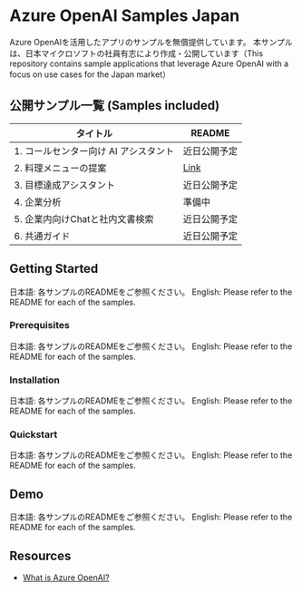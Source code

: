 # Azure OpenAI Samples Japan
Azure OpenAIを活用したアプリのサンプルを無償提供しています。 本サンプルは、日本マイクロソフトの社員有志により作成・公開しています（This repository contains sample applications that leverage Azure OpenAI with a focus on use cases for the Japan market）

## 公開サンプル一覧 (Samples included)
| タイトル      | README      |
| ------------- | ------------- |
| 1. コールセンター向け AI アシスタント  | 近日公開予定  |
| 2. 料理メニューの提案  | [Link](https://github.com/Azure-Samples/jp-azureopenai-samples/tree/feature/README/2.recipe-adviser)  |
| 3. 目標達成アシスタント  | 近日公開予定  |
| 4. 企業分析  | 準備中  |
| 5. 企業内向けChatと社内文書検索  | 近日公開予定  |
| 6. 共通ガイド  | 近日公開予定  |

## Getting Started
日本語: 各サンプルのREADMEをご参照ください。
English: Please refer to the README for each of the samples.

### Prerequisites
日本語: 各サンプルのREADMEをご参照ください。
English: Please refer to the README for each of the samples.

### Installation
日本語: 各サンプルのREADMEをご参照ください。
English: Please refer to the README for each of the samples.

### Quickstart
日本語: 各サンプルのREADMEをご参照ください。
English: Please refer to the README for each of the samples.

## Demo
日本語: 各サンプルのREADMEをご参照ください。
English: Please refer to the README for each of the samples.

## Resources
- [What is Azure OpenAI?](https://learn.microsoft.com/en-us/azure/cognitive-services/openai/overview)
